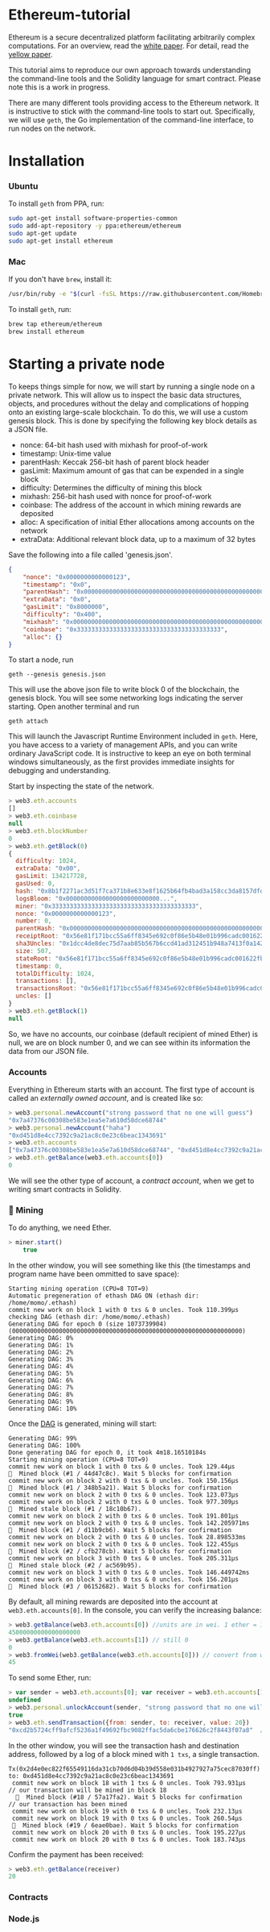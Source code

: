 # Ethereum-tutorial

Ethereum is a secure decentralized platform facilitating arbitrarily complex computations. For an overview, read the [white paper](https://github.com/ethereum/wiki/wiki/White-Paper). For detail, read the [yellow paper](http://gavwood.com/paper.pdf).

This tutorial aims to reproduce our own approach towards understanding the command-line tools and the Solidity language for smart contract. Please note this is a work in progress.

There are many different tools providing access to the Ethereum network. It is instructive to stick with the command-line tools to start out. Specifically, we will use `geth`, the Go implementation of the command-line interface, to run nodes on the network.


# Installation

### Ubuntu ###
To install `geth` from PPA, run:

```bash
sudo apt-get install software-properties-common
sudo add-apt-repository -y ppa:ethereum/ethereum
sudo apt-get update
sudo apt-get install ethereum
```

### Mac ###
If you don't have `brew`, install it:
		
```bash
/usr/bin/ruby -e "$(curl -fsSL https://raw.githubusercontent.com/Homebrew/install/master/install)"
```
To install `geth`, run:

```bash
brew tap ethereum/ethereum
brew install ethereum
```


# Starting a private node
To keeps things simple for now, we will start by running a single node on a private network. This will allow us to inspect the basic data structures, objects, and procedures without the delay and complications of hopping onto an existing large-scale blockchain. To do this, we will use a custom genesis block. This is done by specifying the following key block details as a JSON file.

* nonce: 64-bit hash used with mixhash for proof-of-work
* timestamp: Unix-time value
* parentHash: Keccak 256-bit hash of parent block header
* gasLimit: Maximum amount of gas that can be expended in a single block
* difficulty: Determines the difficulty of mining this block
* mixhash: 256-bit hash used with nonce for proof-of-work
* coinbase: The address of the account in which mining rewards are deposited
* alloc: A specification of initial Ether allocations among accounts on the network
* extraData: Additional relevant block data, up to a maximum of 32 bytes

Save the following into a file called 'genesis.json'.

```json
{
	"nonce": "0x0000000000000123",
	"timestamp": "0x0",
	"parentHash": "0x0000000000000000000000000000000000000000000000000000000000000000",
	"extraData": "0x0",
	"gasLimit": "0x8000000",
	"difficulty": "0x400",
	"mixhash": "0x0000000000000000000000000000000000000000000000000000000000000000",
	"coinbase": "0x3333333333333333333333333333333333333333",
	"alloc": {}
}	
```

To start a node, run

	geth --genesis genesis.json

This will use the above json file to write block 0 of the blockchain, the genesis block. You will see
some networking logs indicating the server starting. Open another terminal and run

	geth attach

This will launch the Javascript Runtime Environment included in `geth`. Here, you have access to a
variety of management APIs, and you can write ordinary JavaScript code. It is instructive to keep
an eye on both terminal windows simultaneously, as the first provides immediate insights for debugging
and understanding.

Start by inspecting the state of the network.

```javascript
> web3.eth.accounts
[]
> web3.eth.coinbase
null
> web3.eth.blockNumber
0
> web3.eth.getBlock(0)
{
  difficulty: 1024,
  extraData: "0x00",
  gasLimit: 134217728,
  gasUsed: 0,
  hash: "0x8b1f2271ac3d51f7ca371b8e633e8f1625b64fb4bad3a158cc3da8157dfdaa14",
  logsBloom: "0x00000000000000000000000000...",
  miner: "0x3333333333333333333333333333333333333333",
  nonce: "0x0000000000000123",
  number: 0,
  parentHash: "0x0000000000000000000000000000000000000000000000000000000000000000",
  receiptRoot: "0x56e81f171bcc55a6ff8345e692c0f86e5b48e01b996cadc001622fb5e363b421",
  sha3Uncles: "0x1dcc4de8dec75d7aab85b567b6ccd41ad312451b948a7413f0a142fd40d49347",
  size: 507,
  stateRoot: "0x56e81f171bcc55a6ff8345e692c0f86e5b48e01b996cadc001622fb5e363b421",
  timestamp: 0,
  totalDifficulty: 1024,
  transactions: [],
  transactionsRoot: "0x56e81f171bcc55a6ff8345e692c0f86e5b48e01b996cadc001622fb5e363b421",
  uncles: []
}
> web3.eth.getBlock(1)
null
```

So, we have no accounts, our coinbase (default recipient of mined Ether) is null, we are on block number 0, and we can see within its information the data from our JSON file.

### Accounts ###
Everything in Ethereum starts with an account. The first type of account is called an *externally owned account*, and is created like so:

```javascript
> web3.personal.newAccount("strong password that no one will guess")
"0x7a47376c00308be583e1ea5e7a610d58dce68744"
> web3.personal.newAccount("haha")
"0xd451d8e4cc7392c9a21ac8c0e23c6beac1343691"
> web3.eth.accounts
["0x7a47376c00308be583e1ea5e7a610d58dce68744", "0xd451d8e4cc7392c9a21ac8c0e23c6beac1343691"]
> web3.eth.getBalance(web3.eth.accounts[0])
0
```

We will see the other type of account, a *contract account*, when we get to writing smart contracts in Solidity.

### 🔨 Mining ###
To do anything, we need Ether. 
		
```javascript
> miner.start()
	true
```

In the other window, you will see something like this (the timestamps and program name have been ommitted to save space):

	Starting mining operation (CPU=8 TOT=9)
	Automatic pregeneration of ethash DAG ON (ethash dir: /home/momo/.ethash)
	commit new work on block 1 with 0 txs & 0 uncles. Took 110.399µs
	checking DAG (ethash dir: /home/momo/.ethash)
	Generating DAG for epoch 0 (size 1073739904) (0000000000000000000000000000000000000000000000000000000000000000)
	Generating DAG: 0%
	Generating DAG: 1%
	Generating DAG: 2%
	Generating DAG: 3%
	Generating DAG: 4%
	Generating DAG: 5%
	Generating DAG: 6%
	Generating DAG: 7%
	Generating DAG: 8%
	Generating DAG: 9%
	Generating DAG: 10%


Once the [DAG](https://github.com/ethereum/wiki/blob/master/Dagger-Hashimoto.md) is generated, mining will start:


	Generating DAG: 99%
	Generating DAG: 100%
	Done generating DAG for epoch 0, it took 4m18.16510184s
	Starting mining operation (CPU=8 TOT=9)
	commit new work on block 1 with 0 txs & 0 uncles. Took 129.44µs
	🔨  Mined block (#1 / 44d47c8c). Wait 5 blocks for confirmation
	commit new work on block 2 with 0 txs & 0 uncles. Took 150.156µs
	🔨  Mined block (#1 / 348b5a21). Wait 5 blocks for confirmation
	commit new work on block 2 with 0 txs & 0 uncles. Took 123.073µs
	commit new work on block 2 with 0 txs & 0 uncles. Took 977.309µs
	🔨  Mined stale block (#1 / 18c10b67). 
	commit new work on block 2 with 0 txs & 0 uncles. Took 191.801µs
	commit new work on block 2 with 0 txs & 0 uncles. Took 142.205971ms
	🔨  Mined block (#1 / d11b9cb6). Wait 5 blocks for confirmation
	commit new work on block 2 with 0 txs & 0 uncles. Took 28.898533ms
	commit new work on block 2 with 0 txs & 0 uncles. Took 122.455µs
	🔨  Mined block (#2 / cfb278cb). Wait 5 blocks for confirmation
	commit new work on block 3 with 0 txs & 0 uncles. Took 205.311µs
	🔨  Mined stale block (#2 / ac569b95). 
	commit new work on block 3 with 0 txs & 0 uncles. Took 146.449742ms
	commit new work on block 3 with 0 txs & 0 uncles. Took 156.201µs
	🔨  Mined block (#3 / 06152682). Wait 5 blocks for confirmation


By default, all mining rewards are deposited into the account at `web3.eth.accounts[0]`. In the console, you can verify the increasing balance:


```javascript
> web3.getBalance(web3.eth.accounts[0]) //units are in wei. 1 ether = 10^18 wei
45000000000000000000
> web3.getBalance(web3.eth.accounts[1]) // still 0
0
> web3.fromWei(web3.getBalance(web3.eth.accounts[0])) // convert from wei to ether
45
```

To send some Ether, run:

```javascript
> var sender = web3.eth.accounts[0]; var receiver = web3.eth.accounts[1]
undefined
> web3.personal.unlockAccount(sender, "strong password that no one will guess")
true
> web3.eth.sendTransaction({from: sender, to: receiver, value: 20})
"0xcd2b5724cff9afcf5236a1f49692fbc9082ffac5da6cbe176626c2f8443f07a8"  //transaction hash
```

In the other window, you will see the transaction hash and destination address, followed by a log of a block mined with `1 txs`, a single transaction.


	Tx(0x2d4e0ec822f65549116da31cb70d6d04b39d558e031b4927927a75cec87030ff) to: 0xd451d8e4cc7392c9a21ac8c0e23c6beac1343691
	 commit new work on block 18 with 1 txs & 0 uncles. Took 793.931µs   // our transaction will be mined in block 18
	  🔨  Mined block (#18 / 57a17fa2). Wait 5 blocks for confirmation     // our transaction has been mined
	 commit new work on block 19 with 0 txs & 0 uncles. Took 232.13µs
	 commit new work on block 19 with 0 txs & 0 uncles. Took 260.54µs
	 🔨  Mined block (#19 / 6eae0bae). Wait 5 blocks for confirmation
	 commit new work on block 20 with 0 txs & 0 uncles. Took 195.227µs
	 commit new work on block 20 with 0 txs & 0 uncles. Took 183.743µs


Confirm the payment has been received:

```javascript
> web3.eth.getBalance(receiver)
20
```

### Contracts ###

### Node.js ###
